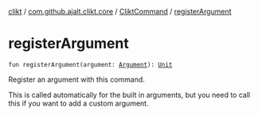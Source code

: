 [clikt](../../index.md) / [com.github.ajalt.clikt.core](../index.md) / [CliktCommand](index.md) / [registerArgument](./register-argument.md)

# registerArgument

`fun registerArgument(argument: `[`Argument`](../../com.github.ajalt.clikt.parameters.arguments/-argument/index.md)`): `[`Unit`](https://kotlinlang.org/api/latest/jvm/stdlib/kotlin/-unit/index.html)

Register an argument with this command.

This is called automatically for the built in arguments, but you need to call this if you want to add a
custom argument.

